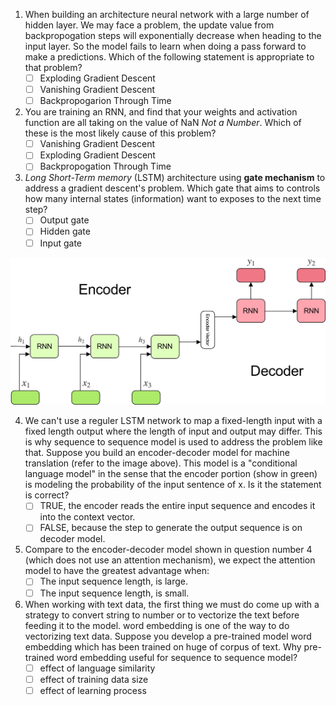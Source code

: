 1.  When building an architecture neural network with a large number of hidden layer. We may face a problem, the update value from backpropogation steps will exponentially decrease when heading to the input layer. So the model fails to learn when doing a pass forward to make a predictions. Which of the following statement is appropriate to that problem?
    - [ ] Exploding Gradient Descent
    - [ ] Vanishing Gradient Descent
    - [ ] Backpropogarion Through Time
2.  You are training an RNN, and find that your weights and activation function are all taking on the value of NaN *Not a Number*. Which of these is the most likely cause of this problem?
    - [ ] Vanishing Gradient Descent
    - [ ] Exploding Gradient Descent
    - [ ] Backpropogation Through Time
3.  *Long Short-Term memory* (LSTM) architecture using **gate mechanism** to address a gradient descent's problem. Which gate that aims to controls how many internal states (information) want to exposes to the next time step?
    - [ ] Output gate
    - [ ] Hidden gate
    - [ ] Input gate

![](assets/encode-decode.jpeg)

4.  We can't use a reguler LSTM network to map a fixed-length input with a fixed length output where the length of input and output may differ. This is why sequence to sequence model is used to address the problem like that. Suppose you build an encoder-decoder model for machine translation (refer to the image above). This model is a "conditional language model" in the sense that the encoder portion (show in green) is modeling the probability of the input sentence of x. Is it the statement is correct?
    - [ ] TRUE, the encoder reads the entire input sequence and encodes it into the context vector.
    - [ ] FALSE, because the step to generate the output sequence is on decoder model.

5. Compare to the encoder-decoder model shown in question number 4 (which does not use an attention mechanism), we expect the attention model to have the greatest advantage when:
   - [ ] The input sequence length, is large.
   - [ ] The input sequence length, is small.

6. When working with text data, the first thing we must do come up with a strategy to convert string to number or to vectorize the text before feeding it to the model. word embedding is one of the way to do vectorizing text data. Suppose you develop a pre-trained model word embedding which has been trained on huge of corpus of text. Why pre-trained word embedding useful for sequence to sequence model?
   - [ ] effect of language similarity
   - [ ] effect of training data size
   - [ ] effect of learning process
